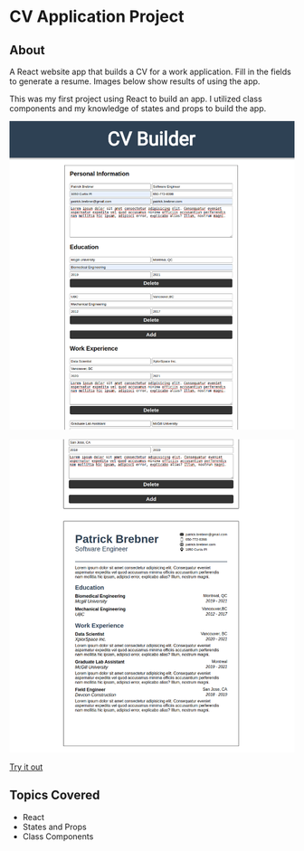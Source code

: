 # CV Application Project

## About

A React website app that builds a CV for a work application. Fill in the fields to generate a resume. Images below show results of using the app.

This was my first project using React to build an app. I utilized class components and my knowledge of states and props to build the app.

![Image](UI/UI1.png)

![Image](UI/UI2.png)

[Try it out](https://pbrebner.github.io/cv-project/)

## Topics Covered

-   React
-   States and Props
-   Class Components
